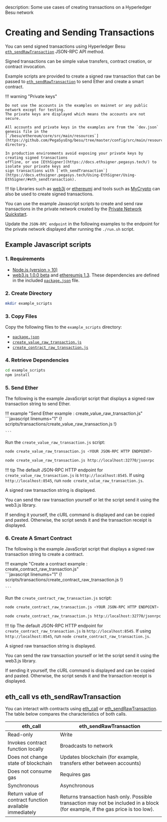 description: Some use cases of creating transactions on a Hyperledger Besu network
<!--- END of page meta data -->

# Creating and Sending Transactions

You can send signed transactions using Hyperledger Besu [`eth_sendRawTransaction`](../../Reference/API-Methods.md#eth_sendrawtransaction) JSON-RPC API method.

Signed transactions can be simple value transfers, contract creation, or contract invocation.

Example scripts are provided to create a signed raw transaction that can be passed to 
[`eth_sendRawTransaction`](../../Reference/API-Methods.md#eth_sendrawtransaction) to send Ether
and create a smart contract.

!!! warning "Private keys"

    Do not use the accounts in the examples on mainnet or any public network except for testing.
    The private keys are displayed which means the accounts are not secure.
    
    All accounts and private keys in the examples are from the `dev.json` genesis file in the 
    [`/besu/ethereum/core/src/main/resources`](https://github.com/PegaSysEng/besu/tree/master/config/src/main/resources) directory.

    In production environments avoid exposing your private keys by creating signed transactions 
    offline, or use [EthSigner](https://docs.ethsigner.pegasys.tech/) to isolate your private keys and 
    sign transactions with [`eth_sendTransaction`](https://docs.ethsigner.pegasys.tech/Using-EthSigner/Using-EthSigner/#eth_sendtransaction). 
                     
!!! tip
    Libraries such as [web3j](https://github.com/web3j/web3j) or [ethereumj](https://github.com/ethereum/ethereumj)
    and tools such as [MyCrypto](https://mycrypto.com/) can also be used to create signed transactions.

You can use the example Javascript scripts to create and send raw transactions in the private network 
created by the [Private Network Quickstart](../../Tutorials/Quickstarts/Private-Network-Quickstart.md).

Update the `JSON-RPC endpoint` in the following examples to the endpoint for the private 
network displayed after running the `./run.sh` script.

## Example Javascript scripts

### 1. Requirements

- [Node.js (version > 10)](https://nodejs.org/en/download/)  
- [web3.js 1.0.0 beta](https://github.com/ethereum/web3.js/) and [ethereumjs 1.3](https://github.com/ethereumjs/ethereumjs-tx).
These dependencies are defined in the included [`package.json`](../../scripts/transactions/package.json) file.

### 2. Create Directory
```bash
mkdir example_scripts
```

### 3. Copy Files
Copy the following files to the `example_scripts` directory:

- [`package.json`](../../scripts/transactions/package.json)
- [`create_value_raw_transaction.js`](../../scripts/transactions/create_value_raw_transaction.js)
- [`create_contract_raw_transaction.js`](../../scripts/transactions/create_contract_raw_transaction.js)

### 4. Retrieve Dependencies
```bash
cd example_scripts
npm install
```

### 5. Send Ether
The following is the example JavaScript script that displays a signed raw transaction string to send Ether.

!!! example "Send Ether example : create_value_raw_transaction.js"
    ```javascript linenums="1"
{! scripts/transactions/create_value_raw_transaction.js !}
     
    ```

Run the `create_value_raw_transaction.js` script:

```bash tab="Command"
node create_value_raw_transaction.js <YOUR JSON-RPC HTTP ENDPOINT>
```

```bash tab="Example"
node create_value_raw_transaction.js http://localhost:32770/jsonrpc
```

!!! tip
    The default JSON-RPC HTTP endpoint for `create_value_raw_transaction.js` is `http://localhost:8545`.
    If using `http://localhost:8545`, run `node create_value_raw_transaction.js`.
    
A signed raw transaction string is displayed.

You can send the raw transaction yourself or let the script send it using the web3.js library.

If sending it yourself, the cURL command is displayed and can be copied and pasted. Otherwise, the script sends it and
the transaction receipt is displayed.

### 6. Create A Smart Contract
The following is the example JavaScript script that displays a signed raw transaction string to create a contract.

!!! example "Create a contract example : create_contract_raw_transaction.js"    
    ```javascript linenums="1"
{! scripts/transactions/create_contract_raw_transaction.js !}
     
    ```

Run the `create_contract_raw_transaction.js` script:

```bash tab="Command"
node create_contract_raw_transaction.js <YOUR JSON-RPC HTTP ENDPOINT>
```

```bash tab="Example"
node create_contract_raw_transaction.js http://localhost:32770/jsonrpc
```

!!! tip
    The default JSON-RPC HTTP endpoint for `create_contract_raw_transaction.js` is `http://localhost:8545`.
    If using `http://localhost:8545`, run `node create_contract_raw_transaction.js`.
    
A signed raw transaction string is displayed.

You can send the raw transaction yourself or let the script send it using the web3.js library.

If sending it yourself, the cURL command is displayed and can be copied and pasted. Otherwise, the script sends it and
the transaction receipt is displayed.

## eth_call vs eth_sendRawTransaction

You can interact with contracts using [eth_call](../../Reference/API-Methods.md#eth_call) 
or [eth_sendRawTransaction](../../Reference/API-Methods.md#eth_sendrawtransaction). 
The table below compares the characteristics of both calls.

| eth_call                                                | eth_sendRawTransaction                                                                                                         |
|---------------------------------------------------------|--------------------------------------------------------------------------------------------------------------------------------|
| Read-only                                               | Write                                                                                                                          |
| Invokes contract function locally                       | Broadcasts to network                                                                                                          |
| Does not change state of blockchain                     | Updates blockchain (for example, transfers ether between accounts)                                                             |
| Does not consume gas                                    | Requires gas                                                                                                                   |
| Synchronous                                             | Asynchronous                                                                                                                   |
| Return value of contract function available immediately | Returns transaction hash only.  Possible transaction may not be included in a block (for example, if the gas price is too low). |
